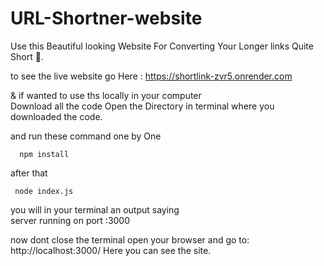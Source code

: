 # URL-Shortner-website
Use this Beautiful looking Website For Converting Your Longer links Quite Short 🤏.

to see the live website go Here : https://shortlink-zvr5.onrender.com

& if wanted to use ths locally in your computer   
Download all the code Open the Directory in terminal where you downloaded the code. 

and run these command one by One
```
  npm install
```

after that
```
 node index.js
```
you  will in your terminal an output saying  
server running on port :3000  

now dont close the terminal
open your browser and go to:  http://localhost:3000/
Here you can see the site.
